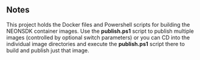 Notes
-----
This project holds the Docker files and Powershell scripts for building the NEONSDK 
container images.  Use the **publish.ps1** script to publish multiple images (controlled
by optional switch parameters) or you can CD into the individual image directories and
execute the **publish.ps1** script there to build and publish just that image.
